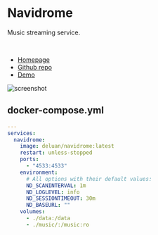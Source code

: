 # Navidrome

Music streaming service.

<br>

- [Homepage](https://www.navidrome.org/)
- [Github repo](https://github.com/deluan/navidrome/)
- [Demo](https://www.navidrome.org/demo/)

![screenshot](navidrome.png)


## docker-compose.yml
```yml
---
services:
  navidrome:
    image: deluan/navidrome:latest
    restart: unless-stopped
    ports:
      - "4533:4533"
    environment:
      # All options with their default values:
      ND_SCANINTERVAL: 1m
      ND_LOGLEVEL: info
      ND_SESSIONTIMEOUT: 30m
      ND_BASEURL: ""
    volumes:
      - ./data:/data
      - ./music/:/music:ro
```
